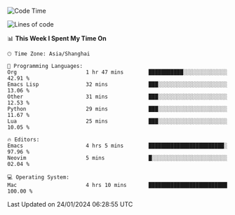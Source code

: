 <!--START_SECTION:waka-->
![Code Time](http://img.shields.io/badge/Code%20Time-1%2C772%20hrs%2034%20mins-blue)

![Lines of code](https://img.shields.io/badge/From%20Hello%20World%20I%27ve%20Written-287.6%20thousand%20lines%20of%20code-blue)

📊 **This Week I Spent My Time On** 

```text
🕑︎ Time Zone: Asia/Shanghai

💬 Programming Languages: 
Org                      1 hr 47 mins        ███████████░░░░░░░░░░░░░░   42.91 % 
Emacs Lisp               32 mins             ███░░░░░░░░░░░░░░░░░░░░░░   13.06 % 
Other                    31 mins             ███░░░░░░░░░░░░░░░░░░░░░░   12.53 % 
Python                   29 mins             ███░░░░░░░░░░░░░░░░░░░░░░   11.67 % 
Lua                      25 mins             ███░░░░░░░░░░░░░░░░░░░░░░   10.05 % 

🔥 Editors: 
Emacs                    4 hrs 5 mins        ████████████████████████░   97.96 % 
Neovim                   5 mins              █░░░░░░░░░░░░░░░░░░░░░░░░   02.04 % 

💻 Operating System: 
Mac                      4 hrs 10 mins       █████████████████████████   100.00 % 
```


 Last Updated on 24/01/2024 06:28:55 UTC
<!--END_SECTION:waka-->
